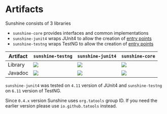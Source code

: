 # Artifacts

Sunshine consists of 3 libraries
- `sunshine-core` provides interfaces and common implementations
- `sunshine-junit4` wraps JUnit4 to allow the creation of [entry points](entry-points.md)
- `sunshine-testng` wraps TestNG to allow the creation of [entry points](entry-points.md)

Artifact|`sunshine-testng`|`sunshine-junit4`|`sunshine-core`
---|---|---|---
Library|[![](https://img.shields.io/maven-central/v/org.tatools/sunshine-testng.svg)](https://search.maven.org/search?q=g:%22org.tatools%22%20AND%20a:%22sunshine-testng%22)|[![](https://img.shields.io/maven-central/v/org.tatools/sunshine-junit4.svg)](https://search.maven.org/search?q=g:%22org.tatools%22%20AND%20a:%22sunshine-junit4%22)|[![](https://img.shields.io/maven-central/v/org.tatools/sunshine-core.svg)](https://search.maven.org/search?q=g:%22org.tatools%22%20AND%20a:%22sunshine-core%22)
Javadoc|[![](https://www.javadoc.io/badge/org.tatools/sunshine-testng.svg)](https://www.javadoc.io/doc/org.tatools/sunshine-testng)|[![](https://www.javadoc.io/badge/org.tatools/sunshine-junit4.svg)](https://www.javadoc.io/doc/org.tatools/sunshine-junit4)|[![](https://www.javadoc.io/badge/org.tatools/sunshine-core.svg)](https://www.javadoc.io/doc/org.tatools/sunshine-core)


`sunshine-junit4` was tested on `4.11` version of JUnit4 and `sunshine-testng` on `6.11` version of TestNG.

Since `0.4.x` version Sunshine uses `org.tatools` group ID. If you need the earlier version
please use `io.github.tatools` instead.
